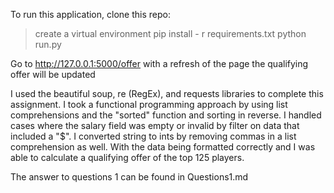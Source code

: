 To run this application, clone this repo:
> create a virtual environment
> pip install - r requirements.txt
> python run.py

Go to http://127.0.0.1:5000/offer with a refresh of the page the qualifying offer will be updated

I used the beautiful soup, re (RegEx), and requests libraries to complete this assignment. I took
a functional programming approach by using list comprehensions and the "sorted" function and sorting
in reverse. I handled cases where the salary field was empty or invalid by filter on data that 
included a "$". I converted string to ints by removing commas in a list comprehension as well. With
the data being formatted correctly and I was able to calculate a qualifying offer of the top 125 players.

The answer to questions 1 can be found in Questions1.md